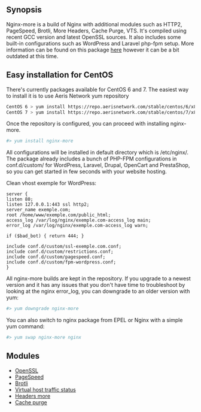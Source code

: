 ## Synopsis

Nginx-more is a build of Nginx with additional modules such as HTTP2, PageSpeed, Brotli, More Headers, Cache Purge, VTS. It's compiled using recent GCC version and latest OpenSSL sources. It also includes some built-in configurations such as WordPress and Laravel php-fpm setup. More information can be found on this package [here](https://medium.com/@karljohnson/nginx-more-get-http-2-with-alpn-pagespeed-modsecurity-and-much-more-in-one-single-package-7d28a44d1854) however it can be a bit outdated at this time.

## Easy installation for CentOS

There's currently packages available for CentOS 6 and 7. The easiest way to install it is to use Aeris Network yum repository

```bash
CentOS 6 > yum install https://repo.aerisnetwork.com/stable/centos/6/x86_64/aeris-release-1.0-4.el6.noarch.rpm
CentOS 7 > yum install https://repo.aerisnetwork.com/stable/centos/7/x86_64/aeris-release-1.0-4.el7.noarch.rpm
```
Once the repository is configured, you can proceed with installing nginx-more.

```bash
#> yum install nginx-more
```

All configurations will be installed in default directory which is /etc/nginx/. The package already includes a bunch of PHP-FPM configurations in conf.d/custom/ for WordPress, Laravel, Drupal, OpenCart and PrestaShop, so you can get started in few seconds with your website hosting.

Clean vhost exemple for WordPress:

    server {
    listen 80;
    listen 127.0.0.1:443 ssl http2;
    server_name exemple.com;
    root /home/www/exemple.com/public_html;
    access_log /var/log/nginx/exemple.com-access_log main;
    error_log /var/log/nginx/exemple.com-access_log warn;

    if ($bad_bot) { return 444; }
    
    include conf.d/custom/ssl-exemple.com.conf;
    include conf.d/custom/restrictions.conf;
    include conf.d/custom/pagespeed.conf;
    include conf.d/custom/fpm-wordpress.conf;
    }

All nginx-more builds are kept in the repository. If you upgrade to a newest version and it has any issues that you don't have time to troubleshoot by looking at the nginx error_log, you can downgrade to an older version with yum:

```bash
#> yum downgrade nginx-more
```

You can also switch to nginx package from EPEL or Nginx with a simple yum command:

```bash
#> yum swap nginx-more nginx
```

## Modules

* [OpenSSL](https://github.com/openssl/openssl)
* [PageSpeed](https://github.com/apache/incubator-pagespeed-ngx)
* [Brotli](https://github.com/google/ngx_brotli)
* [Virtual host traffic status](https://github.com/vozlt/nginx-module-vts)
* [Headers more](https://github.com/openresty/headers-more-nginx-module)
* [Cache purge](https://github.com/FRiCKLE/ngx_cache_purge)
